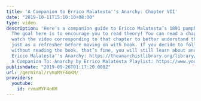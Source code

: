 ```yaml
---
title: 'A Companion to Errico Malatesta''s Anarchy: Chapter VII'
date: "2019-10-11T15:10:10+08:00"
type: video
description: 'Here’s a companion guide to Ericco Malatesta’s 1891 pamphlet Anarchy.
  The goal here is to encourage you to read theory! You can read a chapter and then
  watch the video corresponding to that chapter to better understand the content or
  just as a refresher before moving on with book. If you decide to follow the series
  without reading the book, that’s fine, you will still learn about anarchist theory.
  Ericco Malatesta''s Anarchy: https://theanarchistlibrary.org/library/errico-malatesta-anarchy
  A Companion To: Anarchy by Errico Malatesta Playlist: https://www.youtube.com/playlist?list=PLSdoMJbM2osaa-IRzCEBNjwCjcYxCeEuo'
publishdate: "2019-09-26T01:17:20.000Z"
url: /germinal/rvmaMYF4oKM/
providers:
  youtube:
    id: rvmaMYF4oKM
---
```

